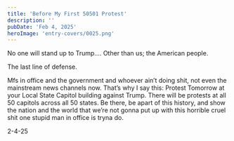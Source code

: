 ```yaml
---
title: 'Before My First 50501 Protest'
description: ''
pubDate: 'Feb 4, 2025'
heroImage: 'entry-covers/0025.png'
---
```


No one will stand up to Trump…. Other than us; the American people. 

The last line of defense. 

Mfs in office and the government and whoever ain’t doing shit, not even the mainstream news channels now. That’s why I say this: Protest Tomorrow at your Local State Capitol building against Trump. There will be protests at all 50 capitols across all 50 states. Be there, be apart of this history, and show the nation and the world that we’re not gonna put up with this horrible cruel shit one stupid man in office is tryna do. 

2-4-25
